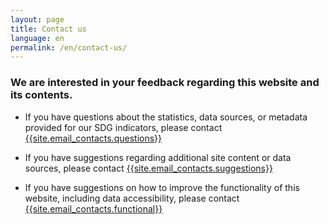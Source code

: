 ```yaml
---
layout: page
title: Contact us
language: en
permalink: /en/contact-us/
---
```

### We are interested in your feedback regarding this website and its contents.


- If you have questions about the statistics, data sources, or metadata provided for our SDG indicators, please contact [{{site.email_contacts.questions}}](mailto:{{site.email_contacts.suggestions}})

- If you have suggestions regarding additional site content or data sources, please contact [{{site.email_contacts.suggestions}}](mailto:{{site.email_contacts.suggestions}})

- If you have suggestions on how to improve the functionality of this website, including data accessibility, please contact [{{site.email_contacts.functional}}](mailto:{{site.email_contacts.functional}})
